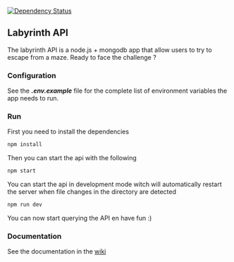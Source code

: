 [![Dependency Status](https://david-dm.org/ericnshimiye/labyrinth.svg)](https://david-dm.org/ericnshimiye/labyrinth)

## Labyrinth API

The labyrinth API is a node.js + mongodb app that allow users to try to escape from a maze.
Ready to face the challenge ?

### Configuration

See the **_.env.example_** file for the complete list of environment variables the app needs to run. 

### Run

First you need to install the dependencies

```bat
npm install
```

Then you can start the api with the following

```bat
npm start
```

You can start the api in development mode witch will automatically restart the server when file changes in the directory are detected 

```bat
npm run dev
```

You can now start querying the API en have fun :)

### Documentation

See the documentation in the [wiki](https://github.com/ericnshimiye/labyrinth/wiki)